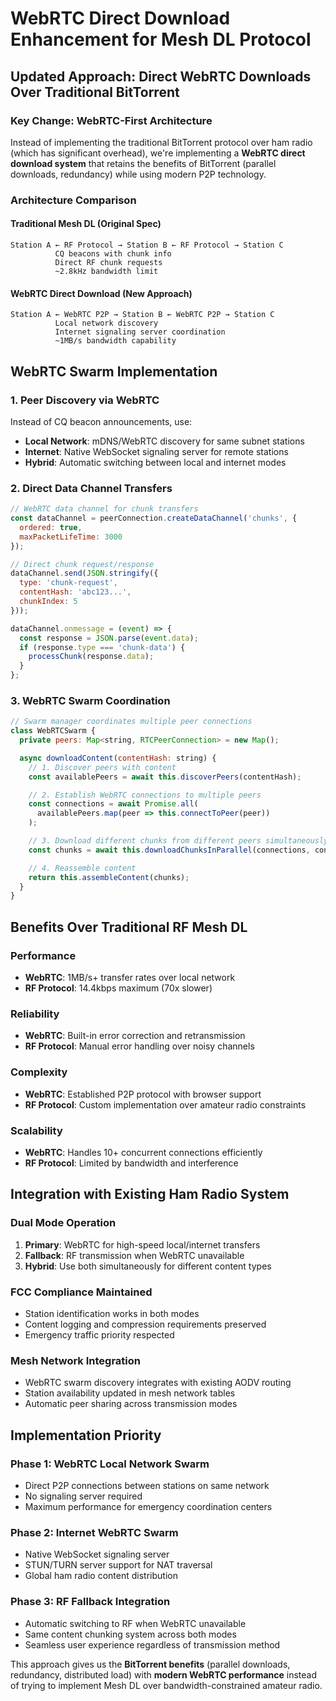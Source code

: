 # WebRTC Direct Download Enhancement for Mesh DL Protocol

## Updated Approach: Direct WebRTC Downloads Over Traditional BitTorrent

### Key Change: WebRTC-First Architecture

Instead of implementing the traditional BitTorrent protocol over ham radio (which has significant overhead), we're implementing a **WebRTC direct download system** that retains the benefits of BitTorrent (parallel downloads, redundancy) while using modern P2P technology.

### Architecture Comparison

#### Traditional Mesh DL (Original Spec)
```
Station A ← RF Protocol → Station B ← RF Protocol → Station C
          CQ beacons with chunk info
          Direct RF chunk requests
          ~2.8kHz bandwidth limit
```

#### WebRTC Direct Download (New Approach)
```
Station A ← WebRTC P2P → Station B ← WebRTC P2P → Station C
          Local network discovery
          Internet signaling server coordination
          ~1MB/s bandwidth capability
```

## WebRTC Swarm Implementation

### 1. **Peer Discovery via WebRTC**
Instead of CQ beacon announcements, use:
- **Local Network**: mDNS/WebRTC discovery for same subnet stations
- **Internet**: Native WebSocket signaling server for remote stations
- **Hybrid**: Automatic switching between local and internet modes

### 2. **Direct Data Channel Transfers**
```javascript
// WebRTC data channel for chunk transfers
const dataChannel = peerConnection.createDataChannel('chunks', {
  ordered: true,
  maxPacketLifeTime: 3000
});

// Direct chunk request/response
dataChannel.send(JSON.stringify({
  type: 'chunk-request',
  contentHash: 'abc123...',
  chunkIndex: 5
}));

dataChannel.onmessage = (event) => {
  const response = JSON.parse(event.data);
  if (response.type === 'chunk-data') {
    processChunk(response.data);
  }
};
```

### 3. **WebRTC Swarm Coordination**
```javascript
// Swarm manager coordinates multiple peer connections
class WebRTCSwarm {
  private peers: Map<string, RTCPeerConnection> = new Map();

  async downloadContent(contentHash: string) {
    // 1. Discover peers with content
    const availablePeers = await this.discoverPeers(contentHash);

    // 2. Establish WebRTC connections to multiple peers
    const connections = await Promise.all(
      availablePeers.map(peer => this.connectToPeer(peer))
    );

    // 3. Download different chunks from different peers simultaneously
    const chunks = await this.downloadChunksInParallel(connections, contentHash);

    // 4. Reassemble content
    return this.assembleContent(chunks);
  }
}
```

## Benefits Over Traditional RF Mesh DL

### **Performance**
- **WebRTC**: 1MB/s+ transfer rates over local network
- **RF Protocol**: 14.4kbps maximum (70x slower)

### **Reliability**
- **WebRTC**: Built-in error correction and retransmission
- **RF Protocol**: Manual error handling over noisy channels

### **Complexity**
- **WebRTC**: Established P2P protocol with browser support
- **RF Protocol**: Custom implementation over amateur radio constraints

### **Scalability**
- **WebRTC**: Handles 10+ concurrent connections efficiently
- **RF Protocol**: Limited by bandwidth and interference

## Integration with Existing Ham Radio System

### **Dual Mode Operation**
1. **Primary**: WebRTC for high-speed local/internet transfers
2. **Fallback**: RF transmission when WebRTC unavailable
3. **Hybrid**: Use both simultaneously for different content types

### **FCC Compliance Maintained**
- Station identification works in both modes
- Content logging and compression requirements preserved
- Emergency traffic priority respected

### **Mesh Network Integration**
- WebRTC swarm discovery integrates with existing AODV routing
- Station availability updated in mesh network tables
- Automatic peer sharing across transmission modes

## Implementation Priority

### **Phase 1**: WebRTC Local Network Swarm
- Direct P2P connections between stations on same network
- No signaling server required
- Maximum performance for emergency coordination centers

### **Phase 2**: Internet WebRTC Swarm
- Native WebSocket signaling server
- STUN/TURN server support for NAT traversal
- Global ham radio content distribution

### **Phase 3**: RF Fallback Integration
- Automatic switching to RF when WebRTC unavailable
- Same content chunking system across both modes
- Seamless user experience regardless of transmission method

This approach gives us the **BitTorrent benefits** (parallel downloads, redundancy, distributed load) with **modern WebRTC performance** instead of trying to implement Mesh DL over bandwidth-constrained amateur radio.
